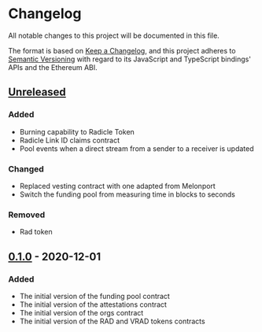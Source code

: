 # Changelog
All notable changes to this project will be documented in this file.

The format is based on [Keep a Changelog](https://keepachangelog.com/en/1.0.0/),
and this project adheres to [Semantic Versioning](https://semver.org/spec/v2.0.0.html)
with regard to its JavaScript and TypeScript bindings' APIs and the Ethereum ABI.

## [Unreleased]

### Added
- Burning capability to Radicle Token
- Radicle Link ID claims contract
- Pool events when a direct stream from a sender to a receiver is updated

### Changed
- Replaced vesting contract with one adapted from Melonport
- Switch the funding pool from measuring time in blocks to seconds

### Removed
- Rad token

## [0.1.0] - 2020-12-01
### Added
- The initial version of the funding pool contract
- The initial version of the attestations contract
- The initial version of the orgs contract
- The initial version of the RAD and VRAD tokens contracts

[Unreleased]: https://github.com/radicle-dev/radicle-contracts/compare/v0.1.0...HEAD
[0.1.0]: https://github.com/radicle-dev/radicle-contracts/releases/tag/v0.1.0
